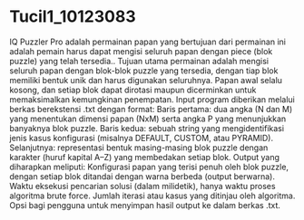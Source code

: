 # Tucil1_10123083
IQ Puzzler Pro adalah permainan papan yang bertujuan dari permainan ini adalah pemain harus dapat mengisi seluruh papan dengan piece (blok puzzle) yang telah tersedia.. Tujuan utama permainan adalah mengisi seluruh papan dengan blok-blok puzzle yang tersedia, dengan tiap blok memiliki bentuk unik dan harus digunakan seluruhnya. Papan awal selalu kosong, dan setiap blok dapat dirotasi maupun dicerminkan untuk memaksimalkan kemungkinan penempatan.
Input program diberikan melalui berkas berekstensi .txt dengan format:
Baris pertama: dua angka (N dan M) yang menentukan dimensi papan (NxM) serta angka P yang menunjukkan banyaknya blok puzzle.
Baris kedua: sebuah string yang mengidentifikasi jenis kasus konfigurasi (misalnya DEFAULT, CUSTOM, atau PYRAMID).
Selanjutnya: representasi bentuk masing-masing blok puzzle dengan karakter (huruf kapital A–Z) yang membedakan setiap blok.
Output yang diharapkan meliputi:
Konfigurasi papan yang terisi penuh oleh blok puzzle, dengan setiap blok ditandai dengan warna berbeda (output berwarna).
Waktu eksekusi pencarian solusi (dalam milidetik), hanya waktu proses algoritma brute force.
Jumlah iterasi atau kasus yang ditinjau oleh algoritma.
Opsi bagi pengguna untuk menyimpan hasil output ke dalam berkas .txt.
